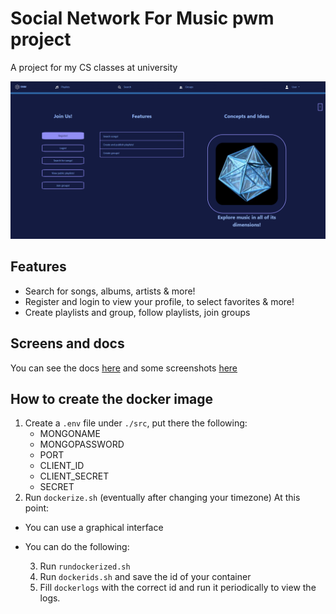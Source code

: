 # Social Network For Music pwm project
A project for my CS classes at university

![Screenshot](docs%2Fimages%2Fvetrina-pc.png)

## Features
* Search for songs, albums, artists & more!
* Register and login to view your profile, to select favorites & more!
* Create playlists and group, follow playlists, join groups
## Screens and docs
You can see the docs [here](./docs/relazione.pdf) and some screenshots [here](./docs/images/)
## How to create the docker image
1. Create a `.env` file under `./src`, put there the following:
    - MONGONAME
    - MONGOPASSWORD
    - PORT
    - CLIENT_ID
    - CLIENT_SECRET
    - SECRET
2. Run `dockerize.sh` (eventually after changing your timezone)
At this point:
- You can use a graphical interface
- You can do the following:

    3. Run `rundockerized.sh`
    4. Run `dockerids.sh` and save the id of your container
    5. Fill `dockerlogs` with the correct id and run it periodically to view the logs.
